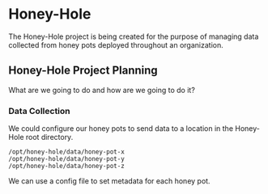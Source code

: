 # Honey-Hole

The Honey-Hole project is being created for the purpose of managing data collected from
honey pots deployed throughout an organization.


## Honey-Hole Project Planning

What are we going to do and how are we going to do it?


### Data Collection

We could configure our honey pots to send data to a location in the Honey-Hole root directory.

    /opt/honey-hole/data/honey-pot-x
    /opt/honey-hole/data/honey-pot-y
    /opt/honey-hole/data/honey-pot-z

We can use a config file to set metadata for each honey pot.

